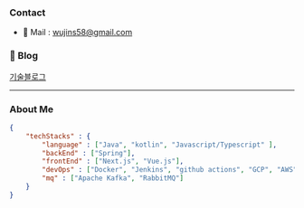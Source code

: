 
### Contact
- 📧 Mail : 
<a href="mailto:wujins58@gmail.com" target="_blank">wujins58@gmail.com</a>

### 📔 Blog
[기술블로그](https://swj-techblog.vercel.app)

----

### About Me
```json
{
    "techStacks" : {
        "language" : ["Java", "kotlin", "Javascript/Typescript" ],
        "backEnd" : ["Spring"],
        "frontEnd" : ["Next.js", "Vue.js"],
        "devOps" : ["Docker", "Jenkins", "github actions", "GCP", "AWS"],
        "mq" : ["Apache Kafka", "RabbitMQ"]
    }
}
```
